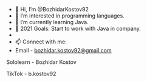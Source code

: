 - 👋 Hi, I’m @BozhidarKostov92
- 👀 I’m interested in programming languages.
- 🌱 I’m currently learning Java.
- 💞️ 2021 Goals: Start to work with Java in company.
- 
- 📫 Connect with me:                
- Email - bozhidar.kostov92@gmail.com

Sololearn - Bozhidar Kostov

TikTok - b.kostov92
